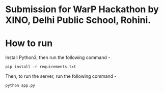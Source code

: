 # Submission for WarP Hackathon by XINO, Delhi Public School, Rohini.

# How to run
Install Python3, then run the following command - 

```pip install -r requirements.txt```

Then, to run the server, run the following command - 

```python app.py```
